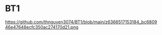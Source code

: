 # BT1
https://github.com/thnguyen3074/BT1/blob/main/z6366517153184_bc680946e47648ecfc350ac274170d21.png
